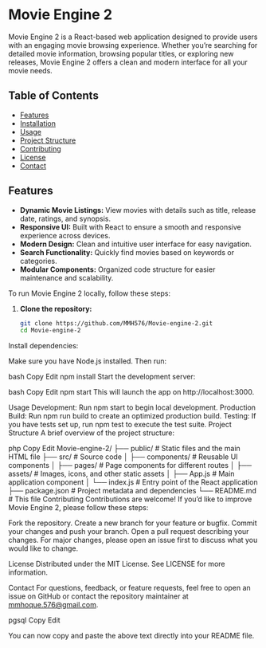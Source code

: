 # Movie Engine 2

Movie Engine 2 is a React-based web application designed to provide users with an engaging movie browsing experience. Whether you’re searching for detailed movie information, browsing popular titles, or exploring new releases, Movie Engine 2 offers a clean and modern interface for all your movie needs.

## Table of Contents

- [Features](#features)
- [Installation](#installation)
- [Usage](#usage)
- [Project Structure](#project-structure)
- [Contributing](#contributing)
- [License](#license)
- [Contact](#contact)

## Features

- **Dynamic Movie Listings:** View movies with details such as title, release date, ratings, and synopsis.
- **Responsive UI:** Built with React to ensure a smooth and responsive experience across devices.
- **Modern Design:** Clean and intuitive user interface for easy navigation.
- **Search Functionality:** Quickly find movies based on keywords or categories.
- **Modular Components:** Organized code structure for easier maintenance and scalability.


To run Movie Engine 2 locally, follow these steps:

1. **Clone the repository:**

   ```bash
   git clone https://github.com/MMH576/Movie-engine-2.git
   cd Movie-engine-2
Install dependencies:

Make sure you have Node.js installed. Then run:

bash
Copy
Edit
npm install
Start the development server:

bash
Copy
Edit
npm start
This will launch the app on http://localhost:3000.

Usage
Development: Run npm start to begin local development.
Production Build: Run npm run build to create an optimized production build.
Testing: If you have tests set up, run npm test to execute the test suite.
Project Structure
A brief overview of the project structure:

php
Copy
Edit
Movie-engine-2/
├── public/                 # Static files and the main HTML file
├── src/                    # Source code
│   ├── components/         # Reusable UI components
│   ├── pages/              # Page components for different routes
│   ├── assets/             # Images, icons, and other static assets
│   ├── App.js              # Main application component
│   └── index.js            # Entry point of the React application
├── package.json            # Project metadata and dependencies
└── README.md               # This file
Contributing
Contributions are welcome! If you’d like to improve Movie Engine 2, please follow these steps:

Fork the repository.
Create a new branch for your feature or bugfix.
Commit your changes and push your branch.
Open a pull request describing your changes.
For major changes, please open an issue first to discuss what you would like to change.

License
Distributed under the MIT License. See LICENSE for more information.

Contact
For questions, feedback, or feature requests, feel free to open an issue on GitHub or contact the repository maintainer at mmhoque.576@gmail.com.

pgsql
Copy
Edit

You can now copy and paste the above text directly into your README file.

